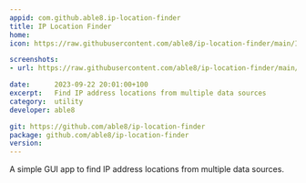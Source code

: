 ```yaml
---
appid: com.github.able8.ip-location-finder
title: IP Location Finder
home: 
icon: https://raw.githubusercontent.com/able8/ip-location-finder/main/Icon.png

screenshots:
- url: https://raw.githubusercontent.com/able8/ip-location-finder/main/screenshot.png

date:      2023-09-22 20:01:00+100
excerpt:   Find IP address locations from multiple data sources
category:  utility
developer: able8

git: https://github.com/able8/ip-location-finder
package: github.com/able8/ip-location-finder
version: 
---
```


A simple GUI app to find IP address locations from multiple data sources.
